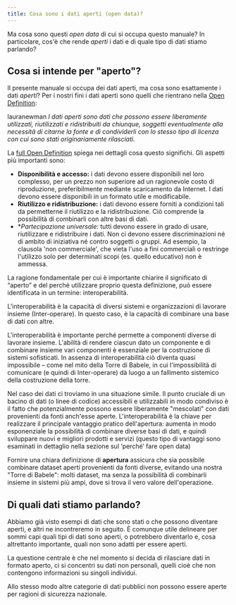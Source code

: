 ```yaml
---
title: Cosa sono i dati aperti (open data)?
---
```


Ma cosa sono questi *open data* di cui si occupa questo manuale? In particolare, cos'è che rende *aperti* i dati e di quale tipo di dati stiamo parlando?

## Cosa si intende per "aperto"?

Il presente manuale si occupa dei dati aperti, ma cosa sono esattamente i dati *aperti*? Per i nostri fini i dati aperti sono quelli che rientrano nella [Open Definition](http://opendefinition.org/):

lauranewman *I dati aperti sono dati che possono essere liberamente utilizzati, riutilizzati e ridistribuiti da chiunque, soggetti eventualmente alla necessità di citarne la fonte e di condividerli con lo stesso tipo di licenza con cui sono stati originariamente rilasciati.*

La [full Open Definition](http://opendefinition.org/okd/) spiega nei dettagli cosa questo significhi. Gli aspetti più importanti sono:

-   **Disponibilità e accesso:** i dati devono essere disponibili nel loro complesso, per un prezzo non superiore ad un ragionevole costo di riproduzione, preferibilmente mediante scaricamento da Internet. I dati devono essere disponibili in un formato utile e modificabile.
-   **Riutilizzo e ridistribuzione:** i dati devono essere forniti a condizioni tali da permetterne il riutilizzo e la ridistribuzione. Ciò comprende la possibilità di combinarli con altre basi di dati.
-   \**Partecipazione universale:* tutti devono essere in grado di usare, riutilizzare e ridistribuire i dati. Non ci devono essere discriminazioni né di ambito di iniziativa né contro soggetti o gruppi. Ad esempio, la clausola 'non commerciale', che vieta l'uso a fini commerciali o restringe l'utilizzo solo per determinati scopi (es. quello educativo) non è ammessa.

La ragione fondamentale per cui è importante chiarire il significato di “aperto” e del perché utilizzare proprio questa definizione, può essere identificata in un termine: interoperabilità.

L'interoperabilità è la capacità di diversi sistemi e organizzazioni di lavorare insieme (Inter-operare). In questo caso, è la capacità di combinare una base di dati con altre.

L'interoperabilità è importante perché permette a componenti diverse di lavorare insieme. L'abilità di rendere ciascun dato un componente e di combinare insieme vari componenti è essenziale per la costruzione di sistemi sofisticati. In assenza di interoperabilità ciò diventa quasi impossibile – come nel mito della Torre di Babele, in cui l'impossibilità di comunicare (e quindi di Inter-operare) dà luogo a un fallimento sistemico della costruzione della torre.

Nel caso dei dati ci troviamo in una situazione simile. Il punto cruciale di un bacino di dati (o linee di codice) accessibili e utilizzabili in modo condiviso è il fatto che potenzialmente possono essere liberamente "mescolati" con dati provenienti da fonti anch'esse aperte. L'interoperabilità è la chiave per realizzare il principale vantaggio pratico dell'apertura: aumenta in modo esponenziale la possibilità di combinare diverse basi di dati, e quindi sviluppare nuovi e migliori prodotti e servizi (questo tipo di vantaggi sono esaminati in dettaglio nella sezione sul ‘perché’ fare open data)

Fornire una chiara definizione di **apertura** assicura che sia possibile combinare dataset aperti provenienti da fonti diverse, evitando una nostra "Torre di Babele": molti dataset, ma senza la possibilità di combinarli insieme in sistemi più ampi, dove si trova il vero valore dell'operazione.

## Di quali dati stiamo parlando?

Abbiamo già visto esempi di dati che sono stati o che possono diventare aperti, e altri ne incontreremo in seguito. È comunque utile delineare per sommi capi quali tipi di dati sono aperti, o potrebbero diventarlo e, cosa altrettanto importante, quali non sono adatti per essere aperti.

La questione centrale è che nel momento si decida di rilasciare dati in formato aperto, ci si concentri su dati non personali, quelli cioè che non contengono informazioni su singoli individui.

Allo stesso modo altre categorie di dati pubblici non possono essere aperte per ragioni di sicurezza nazionale.